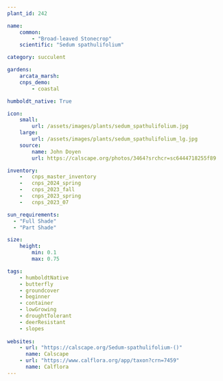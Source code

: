 ```yaml
---
plant_id: 242 

name: 
    common: 
        - "Broad-leaved Stonecrop"  
    scientific: "Sedum spathulifolium"    

category: succulent

gardens: 
    arcata_marsh: 
    cnps_demo: 
        - coastal

humboldt_native: True

icon: 
    small: 
        url: /assets/images/plants/sedum_spathulifolium.jpg 
    large: 
        url: /assets/images/plants/sedum_spathulifolium_lg.jpg 
    source: 
        name: John Doyen
        url: https://calscape.org/photos/3464?srchcr=sc6444718255f89 

inventory: 
    -   cnps_master_inventory
    -   cnps_2024_spring
    -   cnps_2023_fall
    -   cnps_2023_spring
    -   cnps_2023_07 

sun_requirements:
  - "Full Shade"
  - "Part Shade"

size:   
    height: 
        min: 0.1 
        max: 0.75

tags: 
    - humboldtNative
    - butterfly
    - groundcover
    - beginner
    - container
    - lowGrowing
    - droughtTolerant 
    - deerResistant
    - slopes
 
websites: 
    - url: "https://calscape.org/Sedum-spathulifolium-()"
      name: Calscape
    - url: "https://www.calflora.org/app/taxon?crn=7459"
      name: Calflora
---
```

